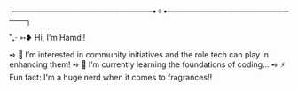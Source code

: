 ┌─────────────────────────•✧•─────────────────────────┐ 

˚₊· ➳❥  Hi, I’m Hamdi! 

➺ 👀 I’m interested in community initiatives and the role tech can play in enhancing them!
➺ 🌱 I’m currently learning the foundations of coding...
➺ ⚡ Fun fact: I'm a huge nerd when it comes to fragrances!! 

<!---
hamdayy/hamdayy is a ✨ special ✨ repository because its `README.md` (this file) appears on your GitHub profile.
You can click the Preview link to take a look at your changes.
--->
